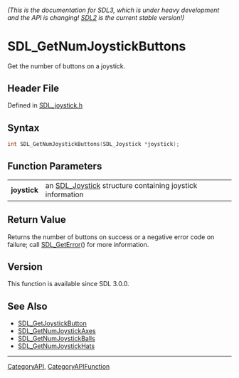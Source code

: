 ###### (This is the documentation for SDL3, which is under heavy development and the API is changing! [SDL2](https://wiki.libsdl.org/SDL2/) is the current stable version!)
# SDL_GetNumJoystickButtons

Get the number of buttons on a joystick.

## Header File

Defined in [SDL_joystick.h](https://github.com/libsdl-org/SDL/blob/main/include/SDL3/SDL_joystick.h)

## Syntax

```c
int SDL_GetNumJoystickButtons(SDL_Joystick *joystick);

```

## Function Parameters

|                  |                                                                           |
| ---------------- | ------------------------------------------------------------------------- |
| **joystick**     | an [SDL_Joystick](SDL_Joystick) structure containing joystick information |

## Return Value

Returns the number of buttons on success or a negative error code on
failure; call [SDL_GetError](SDL_GetError)() for more information.

## Version

This function is available since SDL 3.0.0.

## See Also

* [SDL_GetJoystickButton](SDL_GetJoystickButton)
* [SDL_GetNumJoystickAxes](SDL_GetNumJoystickAxes)
* [SDL_GetNumJoystickBalls](SDL_GetNumJoystickBalls)
* [SDL_GetNumJoystickHats](SDL_GetNumJoystickHats)

----
[CategoryAPI](CategoryAPI), [CategoryAPIFunction](CategoryAPIFunction)

